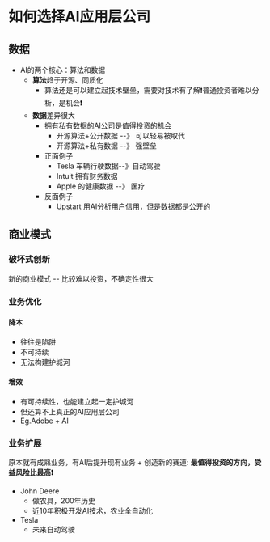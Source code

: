 # 如何选择AI应用层公司

## 数据

- AI的两个核心：算法和数据
	- **算法**趋于开源、同质化
		- 算法还是可以建立起技术壁垒，需要对技术有了解❗️普通投资者难以分析，是机会❗️
	- **数据**差异很大
		- 拥有私有数据的AI公司是值得投资的机会
			- 开源算法+公开数据 --》 可以轻易被取代
			- 开源算法+私有数据 --》 强壁垒
		- 正面例子
			- Tesla 车辆行驶数据--》自动驾驶
			- Intuit 拥有财务数据
			- Apple 的健康数据 --》 医疗
		- 反面例子
			- Upstart 用AI分析用户信用，但是数据都是公开的

## 商业模式

### 破坏式创新
新的商业模式 -- 比较难以投资，不确定性很大

### 业务优化

#### 降本
- 往往是陷阱
- 不可持续
- 无法构建护城河

#### 增效
- 有可持续性，也能建立起一定护城河
- 但还算不上真正的AI应用层公司
- Eg.Adobe + AI

### 业务扩展

原本就有成熟业务，有AI后提升现有业务 + 创造新的赛道: **最值得投资的方向，受益风险比最高❗**
- John Deere
	- 做农具，200年历史
	- 近10年积极开发AI技术，农业全自动化
- Tesla
	- 未来自动驾驶